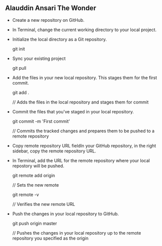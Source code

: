## Alauddin Ansari The Wonder

- Create a new repository on GitHub.

- In Terminal, change the current working directory to your local project.

- Initialize the local directory as a Git repository.

    git init

- Sync your existing project

    git pull <remote repository URL>

- Add the files in your new local repository. This stages them for the first commit.

    git add .

    // Adds the files in the local repository and stages them for commit

- Commit the files that you've staged in your local repository.

    git commit -m 'First commit'

    // Commits the tracked changes and prepares them to be pushed to a remote repository

- Copy remote repository URL fieldIn your GitHub repository, in the right sidebar, copy the remote repository URL.

- In Terminal, add the URL for the remote repository where your local repostory will be pushed.

    git remote add origin <remote repository URL>

    // Sets the new remote


    git remote -v

    // Verifies the new remote URL

- Push the changes in your local repository to GitHub.

    git push origin master

    // Pushes the changes in your local repository up to the remote repository you specified as the origin

